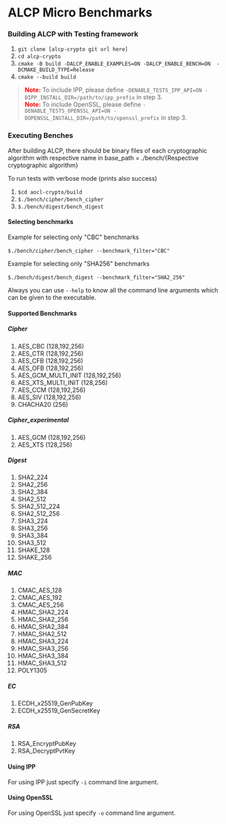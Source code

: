 # ALCP Micro Benchmarks 

### Building ALCP with Testing framework

1. `git clone [alcp-crypto git url here]`
2. `cd alcp-crypto`
3. `cmake -B build -DALCP_ENABLE_EXAMPLES=ON -DALCP_ENABLE_BENCH=ON  -DCMAKE_BUILD_TYPE=Release`
4. `cmake --build build`

> <span style="color:red">__Note:__</span> To include IPP, please define `-DENABLE_TESTS_IPP_API=ON -DIPP_INSTALL_DIR=/path/to/ipp_prefix` in step 3. <br>
> <span style="color:red"> __Note:__</span> To include OpenSSL, please define `-DENABLE_TESTS_OPENSSL_API=ON -DOPENSSL_INSTALL_DIR=/path/to/openssl_prefix` in step 3.


<a name = "Executing_Benches"></a>

### Executing Benches

After building ALCP, there should be binary files of each cryptographic algorithm with respective name in base_path = ./bench/{Respective cryptographic algorithm}

To run tests with verbose mode (prints also success)

1. `$cd aocl-crypto/build`
2. `$./bench/cipher/bench_cipher`
3. `$./bench/digest/bench_digest`

#### Selecting benchmarks

Example for selecting only "CBC" benchmarks

​	`$./bench/cipher/bench_cipher --benchmark_filter="CBC"`

Example for selecting only "SHA256" benchmarks

​	`$./bench/digest/bench_digest --benchmark_filter="SHA2_256"`

Always you can use `--help` to know all the command line arguments which can be given to the executable.

#### Supported Benchmarks

##### Cipher

1. AES_CBC             (128,192,256)
2. AES_CTR             (128,192,256)
3. AES_CFB             (128,192,256)
4. AES_OFB             (128,192,256)
5. AES_GCM_MULTI_INIT  (128,192,256)
6. AES_XTS_MULTI_INIT  (128,256)
7. AES_CCM             (128,192,256)
8. AES_SIV             (128,192,256)
9. CHACHA20            (256)

##### Cipher_experimental

1. AES_GCM (128,192,256)
2. AES_XTS (128,256)

##### Digest

1.  SHA2_224
2.  SHA2_256
3.  SHA2_384
4.  SHA2_512
5.  SHA2_512_224
6.  SHA2_512_256
7.  SHA3_224
8.  SHA3_256
9.  SHA3_384
10. SHA3_512
11. SHAKE_128
12. SHAKE_256

##### MAC

1.  CMAC_AES_128
2.  CMAC_AES_192
3.  CMAC_AES_256
4.  HMAC_SHA2_224
5.  HMAC_SHA2_256
6.  HMAC_SHA2_384
7.  HMAC_SHA2_512
8.  HMAC_SHA3_224
9.  HMAC_SHA3_256
10. HMAC_SHA3_384
11. HMAC_SHA3_512
12. POLY1305

##### EC

1. ECDH_x25519_GenPubKey
2. ECDH_x25519_GenSecretKey

##### RSA

1. RSA_EncryptPubKey
2. RSA_DecryptPvtKey

#### Using IPP

For using IPP just specify `-i` command line argument.

#### Using OpenSSL

For using OpenSSL just specify `-o` command line argument.

